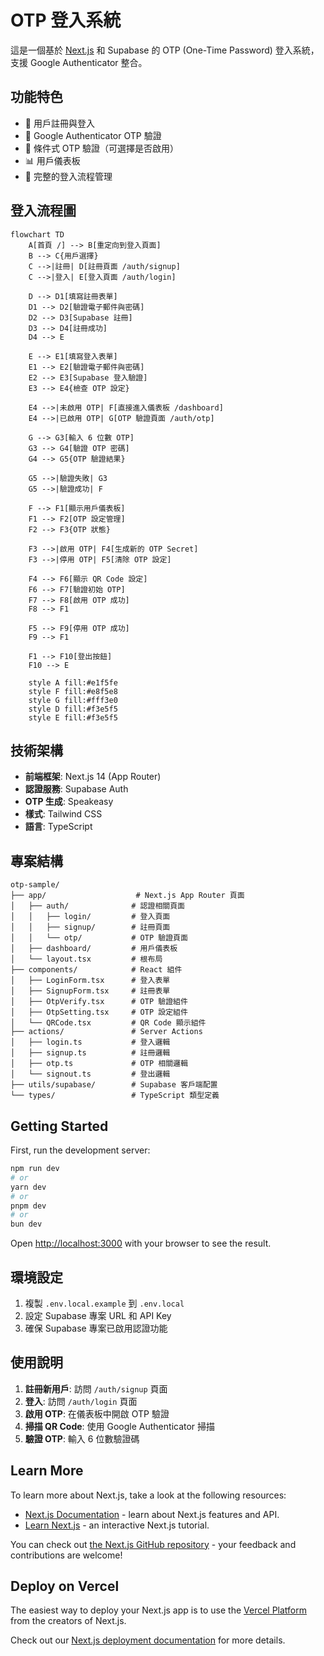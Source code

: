 # OTP 登入系統

這是一個基於 [Next.js](https://nextjs.org) 和 Supabase 的 OTP (One-Time Password) 登入系統，支援 Google Authenticator 整合。

## 功能特色

- 🔐 用戶註冊與登入
- 📱 Google Authenticator OTP 驗證
- 🎯 條件式 OTP 驗證（可選擇是否啟用）
- 📊 用戶儀表板
- 🔄 完整的登入流程管理

## 登入流程圖

```mermaid
flowchart TD
    A[首頁 /] --> B[重定向到登入頁面]
    B --> C{用戶選擇}
    C -->|註冊| D[註冊頁面 /auth/signup]
    C -->|登入| E[登入頁面 /auth/login]
    
    D --> D1[填寫註冊表單]
    D1 --> D2[驗證電子郵件與密碼]
    D2 --> D3[Supabase 註冊]
    D3 --> D4[註冊成功]
    D4 --> E
    
    E --> E1[填寫登入表單]
    E1 --> E2[驗證電子郵件與密碼]
    E2 --> E3[Supabase 登入驗證]
    E3 --> E4{檢查 OTP 設定}
    
    E4 -->|未啟用 OTP| F[直接進入儀表板 /dashboard]
    E4 -->|已啟用 OTP| G[OTP 驗證頁面 /auth/otp]
    
    G --> G3[輸入 6 位數 OTP]
    G3 --> G4[驗證 OTP 密碼]
    G4 --> G5{OTP 驗證結果}
    
    G5 -->|驗證失敗| G3
    G5 -->|驗證成功| F
    
    F --> F1[顯示用戶儀表板]
    F1 --> F2[OTP 設定管理]
    F2 --> F3{OTP 狀態}
    
    F3 -->|啟用 OTP| F4[生成新的 OTP Secret]
    F3 -->|停用 OTP| F5[清除 OTP 設定]
    
    F4 --> F6[顯示 QR Code 設定]
    F6 --> F7[驗證初始 OTP]
    F7 --> F8[啟用 OTP 成功]
    F8 --> F1
    
    F5 --> F9[停用 OTP 成功]
    F9 --> F1
    
    F1 --> F10[登出按鈕]
    F10 --> E
    
    style A fill:#e1f5fe
    style F fill:#e8f5e8
    style G fill:#fff3e0
    style D fill:#f3e5f5
    style E fill:#f3e5f5
```

## 技術架構

- **前端框架**: Next.js 14 (App Router)
- **認證服務**: Supabase Auth
- **OTP 生成**: Speakeasy
- **樣式**: Tailwind CSS
- **語言**: TypeScript

## 專案結構

```
otp-sample/
├── app/                    # Next.js App Router 頁面
│   ├── auth/              # 認證相關頁面
│   │   ├── login/         # 登入頁面
│   │   ├── signup/        # 註冊頁面
│   │   └── otp/           # OTP 驗證頁面
│   ├── dashboard/         # 用戶儀表板
│   └── layout.tsx         # 根布局
├── components/            # React 組件
│   ├── LoginForm.tsx      # 登入表單
│   ├── SignupForm.tsx     # 註冊表單
│   ├── OtpVerify.tsx      # OTP 驗證組件
│   ├── OtpSetting.tsx     # OTP 設定組件
│   └── QRCode.tsx         # QR Code 顯示組件
├── actions/               # Server Actions
│   ├── login.ts           # 登入邏輯
│   ├── signup.ts          # 註冊邏輯
│   ├── otp.ts             # OTP 相關邏輯
│   └── signout.ts         # 登出邏輯
├── utils/supabase/        # Supabase 客戶端配置
└── types/                 # TypeScript 類型定義
```

## Getting Started

First, run the development server:

```bash
npm run dev
# or
yarn dev
# or
pnpm dev
# or
bun dev
```

Open [http://localhost:3000](http://localhost:3000) with your browser to see the result.

## 環境設定

1. 複製 `.env.local.example` 到 `.env.local`
2. 設定 Supabase 專案 URL 和 API Key
3. 確保 Supabase 專案已啟用認證功能

## 使用說明

1. **註冊新用戶**: 訪問 `/auth/signup` 頁面
2. **登入**: 訪問 `/auth/login` 頁面
3. **啟用 OTP**: 在儀表板中開啟 OTP 驗證
4. **掃描 QR Code**: 使用 Google Authenticator 掃描
5. **驗證 OTP**: 輸入 6 位數驗證碼

## Learn More

To learn more about Next.js, take a look at the following resources:

- [Next.js Documentation](https://nextjs.org/docs) - learn about Next.js features and API.
- [Learn Next.js](https://nextjs.org/learn) - an interactive Next.js tutorial.

You can check out [the Next.js GitHub repository](https://github.com/vercel/next.js) - your feedback and contributions are welcome!

## Deploy on Vercel

The easiest way to deploy your Next.js app is to use the [Vercel Platform](https://vercel.com/new?utm_medium=default-template&filter=next.js&utm_source=create-next-app&utm_campaign=create-next-app-readme) from the creators of Next.js.

Check out our [Next.js deployment documentation](https://nextjs.org/docs/app/building-your-application/deploying) for more details.
